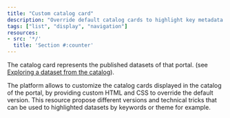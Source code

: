 ```yaml
---
title: "Custom catalog card"
description: "Override default catalog cards to highlight key metadata for your business"
tags: ["list", "display", "navigation"]
resources:
- src: '*/'
  title: 'Section #:counter'
---
```


The catalog card represents the published datasets of that portal. (see [Exploring a dataset from the catalog](https://help.opendatasoft.com/platform/en/exploring_catalog_and_datasets/01_navigating_the_catalog/catalog.html#exploring-dataset)).

The platform allows to customize the catalog cards displayed in the catalog of the portal, by providing custom HTML and CSS to override the default version.
This resource propose different versions and technical tricks that can be used to highlighted datasets by keywords or theme for example.
